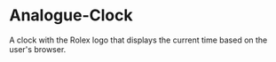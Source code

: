 # Analogue-Clock
A clock with the Rolex logo that displays the current time based on the user's browser.
